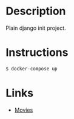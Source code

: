 # Description

Plain django init project.

# Instructions

```bash
$ docker-compose up
```

# Links

- [Movies](https://github.com/hjorturlarsen/IMDB-top-100/blob/master/data/movies.json)